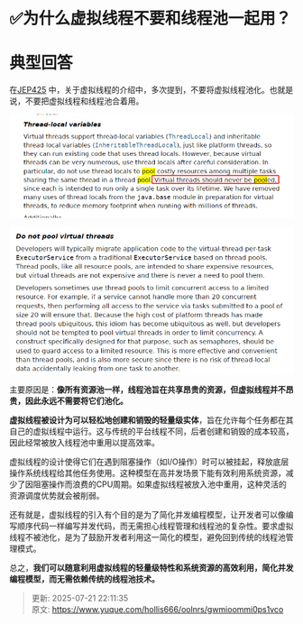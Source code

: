 # ✅为什么虚拟线程不要和线程池一起用？

# 典型回答


在[JEP425](https://openjdk.org/jeps/425) 中，关于虚拟线程的介绍中，多次提到，不要将虚拟线程池化。也就是说，不要把虚拟线程和线程池合着用。



![1710567919428-9f7e8bd4-4ac8-48b6-a227-d09f8eb4b70a.png](./img/s24YaCeoOqLXjS8R/1710567919428-9f7e8bd4-4ac8-48b6-a227-d09f8eb4b70a-143489.png)



![1710567889624-bf0756b8-3d77-4a62-96cb-9af112bfb644.png](./img/s24YaCeoOqLXjS8R/1710567889624-bf0756b8-3d77-4a62-96cb-9af112bfb644-768941.png)





主要原因是：**像所有资源池一样，线程池旨在共享昂贵的资源，但虚拟线程并不昂贵，因此永远不需要将它们池化。**



**虚拟线程被设计为可以轻松地创建和销毁的轻量级实体**，旨在允许每个任务都在其自己的虚拟线程中运行。这与传统的平台线程不同，后者创建和销毁的成本较高，因此经常被放入线程池中重用以提高效率。



虚拟线程的设计使得它们在遇到阻塞操作（如I/O操作）时可以被挂起，释放底层操作系统线程给其他任务使用。这种模型在高并发场景下能有效利用系统资源，减少了因阻塞操作而浪费的CPU周期。如果虚拟线程被放入池中重用，这种灵活的资源调度优势就会被削弱。



还有就是，虚拟线程的引入有个目的是为了简化并发编程模型，让开发者可以像编写顺序代码一样编写并发代码，而无需担心线程管理和线程池的复杂性。要求虚拟线程不被池化，是为了鼓励开发者利用这一简化的模型，避免回到传统的线程池管理模式。



总之，**我们可以随意利用虚拟线程的轻量级特性和系统资源的高效利用，简化并发编程模型，而无需依赖传统的线程池技术。**



> 更新: 2025-07-21 22:11:35  
> 原文: <https://www.yuque.com/hollis666/oolnrs/gwmioommi0ps1vco>